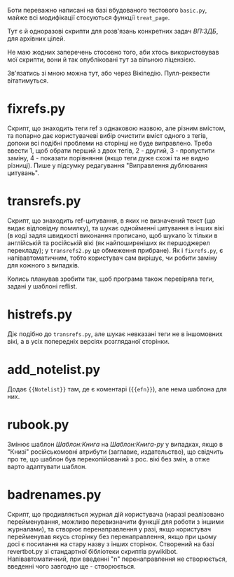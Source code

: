 Боти переважно написані на базі вбудованого тестового `basic.py`, майже всі модифікації стосуються функції `treat_page`.

Тут є й одноразові скрипти для розв'язань конкретних задач _ВП:ЗДБ_, для архівних цілей.

Не маю жодних заперечень стосовно того, аби хтось використовував мої скрипти, вони й так опубліковані тут за вільною ліцензією.

Зв'язатись зі мною можна тут, або через Вікіпедію. Пулл-реквести вітатимуться.

# fixrefs.py
Скрипт, що знаходить теги ref з однаковою назвою, але різним вмістом, та попарно дає користувачеві вибір очистити вміст одного з тегів, допоки всі подібні проблеми на сторінці не буде виправлено. Треба ввести 1, щоб обрати перший з двох тегів, 2 - другий, 3 - пропустити заміну, 4 - показати порівняння (якщо теги дуже схожі та не видно різниці). Пише у підсумку редагування "Виправлення дублювання цитувань".

# transrefs.py
Скрипт, що знаходить ref-цитування, в яких не визначений текст (що видає відповідну помилку), та шукає однойменні цитування в інших вікі (в коді задля швидкості виконання прописано, щоб шукало їх тільки в англійській та російській вікі (як найпоширеніших як першоджерел перекладу); у `transrefs2.py` це обмеження прибране). Як і `fixrefs.py`, є напівавтоматичним, тобто користувач сам вирішує, чи робити заміну для кожного з випадків.

Колись планував зробити так, щоб програма також перевіряла теги, задані у шаблоні reflist.

# histrefs.py

Діє подібно до `transrefs.py`, але шукає невказані теги не в іншомовних вікі, а в усіх попередніх версіях розгляданої сторінки.

# add_notelist.py
Додає `{{Notelist}}` там, де є коментарі (`{{efn}}`), але нема шаблона для них.

# rubook.py
Змінює шаблон _Шаблон:Книга_ на _Шаблон:Книга-ру_ у випадках, якщо в "Книзі" російськомовні атрибути (заглавие, издательство), що свідчить про те, що шаблон був перекопійований з рос. вікі без змін, а отже варто адаптувати шаблон.

# badrenames.py
Скрипт, що продивляється журнал дій користувача (наразі реалізовано перейменування, можливо перевизначити функції для роботи з іншими журналами), та створює перенаправлення у разі, якщо користувач перейменував якусь сторінку без перенаправлення, якщо при цьому досі є посилання на стару назву з інших сторінок. Створений на базі revertbot.py зі стандартної бібліотеки скриптів pywikibot. Напівавтоматичний, при введенні "n" перенаправлення не створюється, введенні чого завгодно ще - створюється.